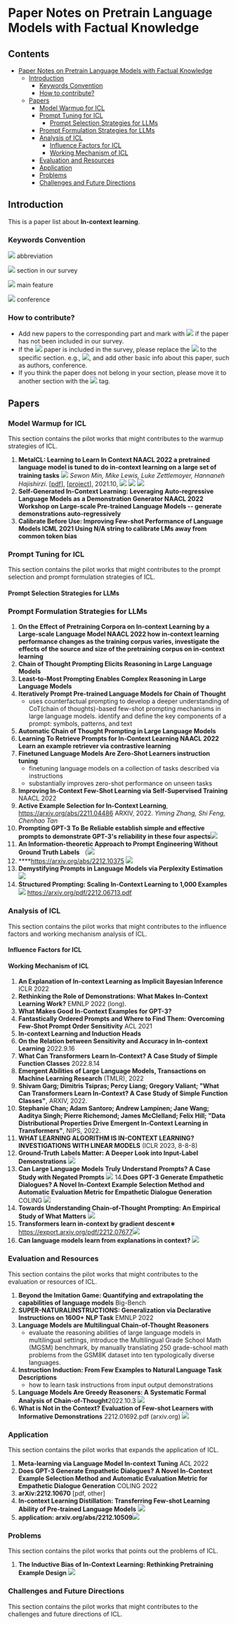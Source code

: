 
# Paper Notes on Pretrain Language Models with Factual Knowledge

<!-- omit in toc -->
## Contents

- [Paper Notes on Pretrain Language Models with Factual Knowledge](#paper-notes-on-pretrain-language-models-with-factual-knowledge)
  - [Introduction](#introduction)
    - [Keywords Convention](#keywords-convention)
    - [How to contribute?](#how-to-contribute)
  - [Papers](#papers)
    - [Model Warmup for ICL](#model-warmup-for-icl)
    - [Prompt Tuning for ICL](#prompt-tuning-for-icl)
      - [Prompt Selection Strategies for LLMs](#prompt-selection-strategies-for-llms)
    - [Prompt Formulation Strategies for LLMs](#prompt-formulation-strategies-for-llms)
    - [Analysis of ICL](#analysis-of-icl)
      - [Influence Factors for ICL](#influence-factors-for-icl)
      - [Working Mechanism of ICL](#working-mechanism-of-icl)
    - [Evaluation and Resources](#evaluation-and-resources)
    - [Application](#application)
    - [Problems](#problems)
    - [Challenges and Future Directions](#challenges-and-future-directions)

## Introduction

This is a paper list about **In-context learning**.

### Keywords Convention

![](https://img.shields.io/badge/MetaICL-DCE7F1) abbreviation

![](https://img.shields.io/badge/Analysis-EAD8D9) section in our survey

![](https://img.shields.io/badge/QA-D8D0E1) main feature

![](https://img.shields.io/badge/XXX-FAEFCA) conference

### How to contribute?

- Add new papers to the corresponding part and mark with ![](https://img.shields.io/badge/New-EAD8D9) if the paper has not been included in our survey.
- If the ![](https://img.shields.io/badge/New-EAD8D9) paper is included in the survey, please replace the ![](https://img.shields.io/badge/New-EAD8D9) to the specific section. e.g., ![](https://img.shields.io/badge/Analysis-EAD8D9), and add other basic info about this paper, such as authors, conference.
- If you think the paper does not belong in your section, please move it to another section with the ![](https://img.shields.io/badge/New-EAD8D9) tag.


## Papers

### Model Warmup for ICL

This section contains the pilot works that might contributes to the warmup strategies of ICL.

1. **MetaICL: Learning to Learn In Context NAACL 2022 a pretrained language model is tuned to do in-context learning on a large set of training tasks** ![](https://img.shields.io/badge/MetaICL-DCE7F1)
   *Sewon Min, Mike Lewis, Luke Zettlemoyer, Hannaneh Hajishirzi*.  [[pdf](https://arxiv.org/abs/2110.15943)], [[project](https://github.com/facebookresearch/metaicl)], 2021.10, ![](https://img.shields.io/badge/NAACL2022-FAEFCA)
    ![](https://img.shields.io/badge/Warmup-EAD8D9) ![](https://img.shields.io/badge/MetaTraining-D8D0E1) 
2. **Self-Generated In-Context Learning: Leveraging Auto-regressive Language Models as a Demonstration Generator NAACL 2022 Workshop on Large-scale Pre-trained Language Models -- generate demonstrations auto-regressively**
3. **Calibrate Before Use: Improving Few-shot Performance of Language Models ICML 2021 Using N/A string to calibrate LMs away from common token bias**

### Prompt Tuning for ICL

This section contains the pilot works that might contributes to the prompt selection and prompt formulation strategies of ICL.

#### Prompt Selection Strategies for LLMs
### Prompt Formulation Strategies for LLMs

1. **On the Effect of Pretraining Corpora on In-context Learning by a Large-scale Language Model NAACL 2022 how in-context learning performance changes as the training corpus varies, investigate the effects of the source and size of the pretraining corpus on in-context learning**
2. **Chain of Thought Prompting Elicits Reasoning in Large Language Models**
3. **Least-to-Most Prompting Enables Complex Reasoning in Large Language Models**
4. **Iteratively Prompt Pre-trained Language Models for Chain of Thought**
   - uses counterfactual prompting to develop a deeper understanding of CoT(chain of thoughts)-based few-shot prompting mechanisms in large language models. identify and define the key components of a prompt: symbols, patterns, and text
5. **Automatic Chain of Thought Prompting in Large Language Models**
6. **Learning To Retrieve Prompts for In-Context Learning NAACL 2022 Learn an example retriever via contrastive learning**
7. **Finetuned Language Models Are Zero-Shot Learners instruction tuning**
    - finetuning language models on a collection of tasks described via instructions 
    - substantially improves zero-shot performance on unseen tasks
8. **Improving In-Context Few-Shot Learning via Self-Supervised Training** NAACL 2022
9. **Active Example Selection for In-Context Learning**,  <https://arxiv.org/abs/2211.04486> ARXIV,  2022.
    *Yiming Zhang, Shi Feng, Chenhao Tan* 
10. **Prompting GPT-3 To Be Reliable establish simple and effective prompts to demonstrate GPT-3's reliability in these four aspects**![](https://img.shields.io/badge/New-EAD8D9)
11. **An lnformation-theoretic Approach to Prompt Engineering Without Ground Truth Labels** （![](https://img.shields.io/badge/New-EAD8D9)
12. ****<https://arxiv.org/abs/2212.10375> ![](https://img.shields.io/badge/New-EAD8D9)
13. **Demystifying Prompts in Language Models via Perplexity Estimation** ![](https://img.shields.io/badge/New-EAD8D9)
14. **Structured Prompting: Scaling In-Context Learning to 1,000 Examples** ![](https://img.shields.io/badge/New-EAD8D9)
<https://arxiv.org/pdf/2212.06713.pdf>


### Analysis of ICL

This section contains the pilot works that might contributes to the influence factors and working mechanism analysis of ICL.

#### Influence Factors for ICL
#### Working Mechanism of ICL

1. **An Explanation of In-context Learning as Implicit Bayesian Inference** ICLR 2022
2. **Rethinking the Role of Demonstrations: What Makes In-Context Learning Work?** EMNLP 2022 (long).
3. **What Makes Good In-Context Examples for GPT-3?**  
4. **Fantastically Ordered Prompts and Where to Find Them: Overcoming Few-Shot Prompt Order Sensitivity** ACL 2021
5. **In-context Learning and Induction Heads**
6. **On the Relation between Sensitivity and Accuracy in In-context Learning** 2022.9.16
7. **What Can Transformers Learn In-Context? A Case Study of Simple Function Classes** 2022.8.14
8. **Emergent Abilities of Large Language Models, Transactions on Machine Learning Research** (TMLR), 2022
9. **Shivam Garg; Dimitris Tsipras; Percy Liang; Gregory Valiant;  "What Can Transformers Learn In-Context? A Case Study of Simple Function Classes"**,   ARXIV,  2022.
10. **Stephanie Chan; Adam Santoro; Andrew Lampinen; Jane Wang; Aaditya Singh; Pierre Richemond; James McClelland; Felix Hill;  "Data Distributional Properties Drive Emergent In-Context Learning in Transformers"**,   NIPS,  2022.
11. **WHAT LEARNING ALGORITHM IS IN-CONTEXT LEARNING? INVESTIGATIONS WITH LINEAR MODELS** (ICLR 2023, 8-8-8)
12. **Ground-Truth Labels Matter: A Deeper Look into Input-Label Demonstrations** ![](https://img.shields.io/badge/New-EAD8D9)
13. **Can Large Language Models Truly Understand Prompts? A Case Study with Negated Prompts** ![](https://img.shields.io/badge/New-EAD8D9)
14.**Does GPT-3 Generate Empathetic Dialogues? A Novel In-Context Example Selection Method and Automatic Evaluation Metric for Empathetic Dialogue Generation** COLING ![](https://img.shields.io/badge/New-EAD8D9)
15. **Towards Understanding Chain-of-Thought Prompting: An Empirical Study of What Matters** ![](https://img.shields.io/badge/New-EAD8D9)
16. **Transformers learn in-context by gradient descent∗** <https://export.arxiv.org/pdf/2212.07677>![](https://img.shields.io/badge/New-EAD8D9)
17. **Can language models learn from explanations in context?** ![](https://img.shields.io/badge/New-EAD8D9)


### Evaluation and Resources

This section contains the pilot works that might contributes to the evaluation or resources of ICL.

1. **Beyond the Imitation Game: Quantifying and extrapolating the capabilities of language models** Big-Bench
2. **SUPER-NATURALINSTRUCTIONS: Generalization via Declarative Instructions on 1600+ NLP Task** EMNLP 2022
3. **Language Models are Multilingual Chain-of-Thought Reasoners**
   - evaluate the reasoning abilities of large language models in multilingual settings, introduce the Multilingual Grade School Math (MGSM) benchmark, by manually translating 250 grade-school math problems from the GSM8K dataset into ten typologically diverse languages.
4. **Instruction Induction: From Few Examples to Natural Language Task Descriptions**
   - how to learn task instructions from input output demonstrations
5. **Language Models Are Greedy Reasoners: A Systematic Formal Analysis of Chain-of-Thought**2022.10.3  ![](https://img.shields.io/badge/New-EAD8D9)
6. **What is Not in the Context? Evaluation of Few-shot Learners with Informative Demonstrations** 2212.01692.pdf (arxiv.org)  ![](https://img.shields.io/badge/New-EAD8D9)



### Application

This section contains the pilot works that expands the application of ICL.

1. **Meta-learning via Language Model In-context Tuning** ACL 2022
2. **Does GPT-3 Generate Empathetic Dialogues? A Novel In-Context Example Selection Method and Automatic Evaluation Metric for Empathetic Dialogue Generation** COLING 2022
3. **arXiv:2212.10670** [pdf, other]
4. **In-context Learning Distillation: Transferring Few-shot Learning Ability of Pre-trained Language Models** ![](https://img.shields.io/badge/New-EAD8D9)
5. **application: arxiv.org/abs/2212.10509**![](https://img.shields.io/badge/New-EAD8D9)

### Problems

This section contains the pilot works that points out the problems of ICL.

1. **The Inductive Bias of In-Context Learning: Rethinking Pretraining Example Design** ![](https://img.shields.io/badge/New-EAD8D9)


### Challenges and Future Directions

This section contains the pilot works that might contributes to the challenges and future directions of ICL.




